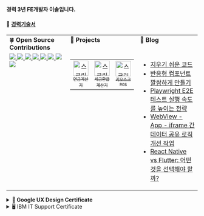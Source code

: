 #### 경력 3년 FE개발자 이솔입니다.
#### 🔗 [경력기술서](https://sollee-dev.notion.site/199d1867724b803993fbcff71500dbde?pvs=73)

<table>
  <tr>
    <td valign="top" width="33%">
      🍀 <b>Open Source Contributions</b>
    </td>
    <td valign="top" width="33%">
      📲 <strong>Projects</strong>
    </td>
    <td valign="top" width="33%">
      📔 <b>Blog</b>
    </td>
  </tr>

  <tr>
    <td valign="top" width="30%">
      <!-- Open Source Contributions content -->
      <a href="https://github.com/TanStack/query/pulls?q=is%3Apr+author%3Asaul-atomrigs+is%3Aclosed">
        <img src="https://badge.ttsalpha.com/api?icon=github&label=TansStack/query&status=10%20PR%20merged&color=000080" width='auto'/>
      </a>
      <a href="https://github.com/toss/suspensive/pulls?q=is%3Apr+is%3Aclosed+author%3Asaul-atomrigs">
        <img src="https://badge.ttsalpha.com/api?icon=github&label=toss/suspensive&status=8%20PR%20merged&color=000080" width='auto'/>
      </a>
      <a href="https://github.com/toss/slash/pulls?q=is%3Apr+is%3Aclosed+author%3Asaul-atomrigs">
        <img src="https://badge.ttsalpha.com/api?icon=github&label=toss/slash&status=7%20PR%20merged&color=11126C" width='auto'/>
      </a>
      <a href="https://github.com/facebook/react/pulls?q=is%3Apr+is%3Aclosed+author%3Asaul-atomrigs">
        <img src="https://badge.ttsalpha.com/api?icon=github&label=React&status=2%20PR%20merged&color=0F52BA" width='auto'/>
      </a>
      <a href="https://github.com/huntabyte/shadcn-svelte/pulls?q=is%3Apr+is%3Aclosed+author%3Asaul-atomrigs">
        <img src="https://badge.ttsalpha.com/api?icon=github&label=shadcn-svelte&status=2%20PR%20merged&color=0F52BA" width='auto'/>
      </a>
      <a href="https://github.com/vercel/next.js/pull/63355">
        <img src="https://badge.ttsalpha.com/api?icon=github&label=next.js&status=1%20PR%20merged&color=89CFF0" width='auto'/>
      </a>
      <a href="https://github.com/vercel/swr/pull/2915">
        <img src="https://badge.ttsalpha.com/api?icon=github&label=swr&status=1%20PR%20merged&color=89CFF0" width='auto'/>
      </a>
      <a href="https://github.com/typescript-eslint/typescript-eslint/pull/10018">
        <img src="https://badge.ttsalpha.com/api?icon=github&label=typescript-eslint&status=1%20PR%20merged&color=89CFF0" width='auto'/>
      </a>
    </td>

  <td valign="top" width="33%">
  <table>
    <tr>
      <td align="center" width="auto" height="auto">
        <a href="https://github.com/saul-atomrigs/retirement-pension-simulator" target="_blank" rel="noopener noreferrer">
        <img width="40" alt="스크린샷 2025-01-28 오후 10 54 36" src="https://github.com/user-attachments/assets/2f8520a3-43a2-486e-a7ed-6095de103fb4"/><br>
        <sub><samp>연금계산기</samp></sub>
        </a>
      </td>
      <td align="center" width="auto" height="auto">
        <a href="https://github.com/saul-atomrigs/income-tax-calculator" target="_blank" rel="noopener noreferrer">
        <img width="40" alt="스크린샷 2025-01-28 오후 10 54 36" src="https://github.com/user-attachments/assets/9e998dcf-1a4f-4121-a3ea-7aebc278ba8a" /><br>
        <sub><samp>세금환급계산기</samp></sub>
        </a>
      </td>
      <td align="center" width="auto" height="auto">
        <a href="https://github.com/saul-atomrigs/cafe-pos-application" target="_blank" rel="noopener noreferrer">
        <img width="40" alt="스크린샷 2025-01-28 오후 10 54 36" src="https://github.com/user-attachments/assets/a3eab832-fc8f-4abc-a472-caa5b77c1431" /><br>
        <sub><samp>키오스크POS</samp></sub>
        </a>
      </td>
    </tr>
  </table>
</td>
    <td valign="top" width="33%">
      <!-- Blog content -->
      <ul>
        <li><a href="https://dev.to/solleedata/peijibyeolro-keomponeonteu-yutil-hug-taib-moaseo-gwanrihagi-feat-nextjs-peiji-rauting-2hcn" target="_blank">지우기 쉬운 코드</a></li>
        <li><a href="https://dev.to/solleedata/baneunghyeong-keomponeonteu-ggalggeumhage-mandeulgi-1n1c" target="_blank">반응형 컴포넌트 깔쌈하게 만들기</a></li>
        <li><a href="https://dev.to/solleedata/playwright-e2e-teseuteu-silhaeng-sogdoreul-nopineun-jeonryag-4gcp" target="_blank">Playwright E2E 테스트 실행 속도를 높이는 전략</a></li>
        <li><a href="https://dev.to/solleedata/aeb-webbyu-aipeureim-deiteo-gongyu-rojig-gaeseon-gyeongheom-iep">WebView - App - iframe 간 데이터 공유 로직 개선 작업</a></li>
        <li><a href="https://dev.to/solleedata/react-native-vs-flutter-eoddeon-geoseul-seontaeghaeya-halgga-12cn">React Native vs Flutter: 어떤 것을 선택해야 할까?</a></li>
      </ul>
    </td>
  </tr>
</table>

<details>
  <summary><b>🌈 Google UX Design Certificate</b></summary>
  <img width="800" alt="google_ux" src="https://github.com/user-attachments/assets/e5ad76df-477b-4277-bb66-c8e3bbcf4204">
</details>

<details>
  <summary>🖥️ IBM IT Support Certificate</summary>
  <img width="800" alt="Captura de pantalla 2024-11-29 a las 2 31 14 p  m" src="https://github.com/user-attachments/assets/3ba24c5d-8167-4901-a8fb-4be4c72064c5">
</details>
